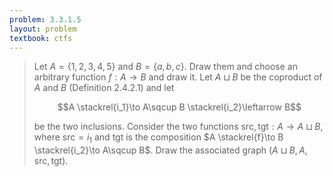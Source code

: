 ```yaml
---
problem: 3.3.1.5
layout: problem
textbook: ctfs
---
```


> Let $A = \{1,2,3,4,5\}$ and $B = \{a,b,c\}$. Draw them and choose an arbitrary
> function $f: A\to B$ and draw it. Let $A \sqcup B$ be the coproduct of $A$ and
> $B$ (Definition 2.4.2.1) and let 
>
> $$A \stackrel{i_1}\to A\sqcup B \stackrel{i_2}\leftarrow B$$
>
> be the two inclusions. Consider the two functions $\text{src}, \text{tgt}:A\to
> A\sqcup B$, where $\text{src} = i_1$ and $\text{tgt}$ is the composition $A
> \stackrel{f}\to B \stackrel{i_2}\to A\sqcup B$. Draw the associated graph $(A
> \sqcup B, A, \text{src}, \text{tgt})$.
